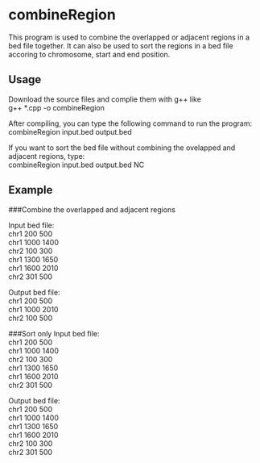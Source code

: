 # combineRegion

This program is used to combine the overlapped or adjacent regions in a bed file together. It can also be used to sort the regions in a bed file accoring to chromosome, start and end position. 

## Usage
Download the source files and complie them with g++ like  
g++ *.cpp -o combineRegion

After compiling, you can type the following command to run the program:  
combineRegion input.bed output.bed

If you want to sort the bed file without combining the ovelapped and adjacent regions, type:  
combineRegion input.bed output.bed NC

## Example
###Combine the overlapped and adjacent regions

Input bed file:  
chr1	200	500  
chr1	1000	1400  
chr2	100	300  
chr1	1300	1650  
chr1	1600	2010  
chr2	301	500  

Output bed file:  
chr1	200	500  
chr1	1000	2010  
chr2	100	500  

###Sort only
Input bed file:  
chr1	200	500  
chr1	1000	1400  
chr2	100	300  
chr1	1300	1650  
chr1	1600	2010  
chr2	301	500  

Output bed file:  
chr1	200	500  
chr1	1000	1400  
chr1	1300	1650  
chr1	1600	2010  
chr2	100	300  
chr2	301	500  
